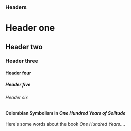 ### Headers
# Header one
## Header two
### Header three
#### Header four
##### Header five
###### Header six


#### Colombian Symbolism in _One Hundred Years of Solitude_


Here's some words about the book _One Hundred Years..._.


